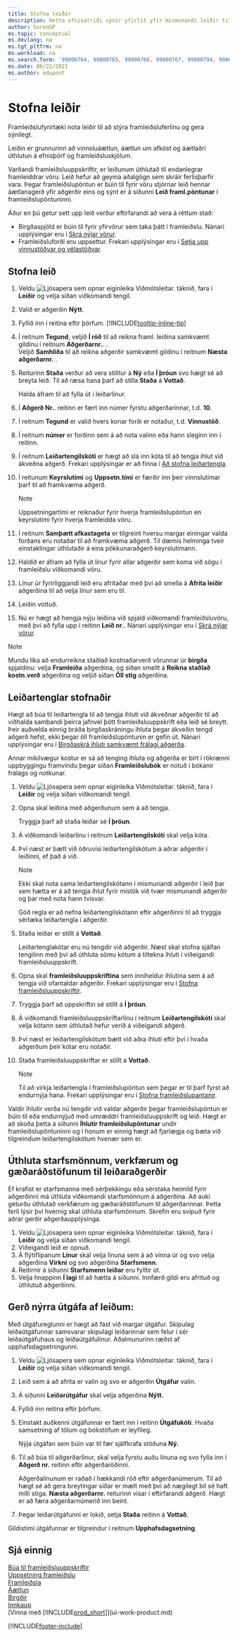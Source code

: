 ```yaml
---
title: Stofna leiðir
description: Þetta efnisatriði sýnir yfirlit yfir mismunandi leiðir til að búa til leiðir sem innihalda skilyrði og hvernig á að stofna tengla fyrir leiðir.
author: SorenGP
ms.topic: conceptual
ms.devlang: na
ms.tgt_pltfrm: na
ms.workload: na
ms.search.form: '99000764, 99000765, 99000766, 99000767, 99000794, 99000796, 99000798, 99000806, 99000808, 99000810, 99000817, 99000834, 99000835, 99000836, 99000837, 99000840, 99000841, 99000844, 99000845'
ms.date: 06/22/2021
ms.author: edupont
---
```

# <a name="create-routings" />Stofna leiðir

Framleiðslufyrirtæki nota leiðir til að stýra framleiðsluferlinu og gera sýnilegt.

Leiðin er grunnurinn að vinnsluáætlun, áætlun um afköst og áætlaðri úthlutun á efnisþörf og framleiðsluskjölum.  

Varðandi framleiðsluuppskriftir, er leiðunum úthlutað til endanlegrar framleiddrar vöru. Leið hefur að geyma aðalgögn sem skráir ferlisþarfir vara. Þegar framleiðslupöntun er búin til fyrir vöru stjórnar leið hennar áætlanagerð yfir aðgerðir eins og sýnt er á síðunni **Leið framl.pöntunar** í framleiðslupöntuninni.  

Áður en þú getur sett upp leið verður eftirfarandi að vera á réttum stað:  

- Birgðaspjöld er búin til fyrir yfirvörur sem taka þátt í framleiðslu. Nánari upplýsingar eru í [Skrá nýjar vörur](inventory-how-register-new-items.md).
- Framleiðsluforði eru uppsettur. Frekari upplýsingar eru í [Setja upp vinnustöðvar og vélastöðvar](production-how-to-set-up-work-and-machine-centers.md).

## <a name="to-create-a-routing" />Stofna leið

1. Veldu ![Ljósapera sem opnar eiginleika Viðmótsleitar.](media/ui-search/search_small.png "Segðu mér hvað þú vilt gera") táknið, fara í **Leiðir** og velja síðan viðkomandi tengil.  
2. Valið er aðgerðin **Nýtt**.  
3. Fyllið inn í reitina eftir þörfum. [!INCLUDE[tooltip-inline-tip](includes/tooltip-inline-tip_md.md)]
4. Í reitnum **Tegund**, veljið **Í röð** til að reikna framl. leiðina samkvæmt gildinu í reitnum **Aðgerðarnr.**. .  
    Veljið **Samhliða** til að reikna aðgerðir samkvæmt gildinu í reitnum **Næsta aðgerðarnr.** .  
5. Reiturinn **Staða** verður að vera stilltur á **Ný** eða **Í þróun** svo hægt sé að breyta leið. Til að ræsa hana þarf að stilla **Staða** á **Vottað**.  

    Halda áfram til að fylla út í leiðarlínur.
6. Í **Aðgerð Nr.**. reitinn er fært inn númer fyrstu aðgerðarinnar, t.d. **10**.  
7. Í reitnum **Tegund** er valið hvers konar forði er notaður, t.d. **Vinnustöð**.  
8. Í reitnum **númer** er forðinn sem á að nota valinn eða hann sleginn inn í reitinn.  
9. Í reitnum **Leiðartengilskóti** er hægt að slá inn kóta til að tengja íhlut við ákveðna aðgerð. Frekari upplýsingar er að finna í [Að stofna leiðartengla](production-how-to-create-routings.md#to-create-routing-links).
10. Í reitunum **Keyrslutími** og **Uppsetn.tími** er færðir inn þeir vinnslutímar þarf til að framkvæma aðgerð.

     > [!NOTE]
     > Uppsetningartími er reiknaður fyrir hverja framleiðslupöntun en keyrslutími fyrir hverja framleidda vöru.  

11. Í reitnum **Samþætt afkastageta** er tilgreint hversu margar einingar valda forðans eru notaðar til að framkvæma aðgerð. Til dæmis helminga tveir einstaklingar úthlutaðir á eina pökkunaraðgerð keyrslutímann.  
12. Haldið er áfram að fylla út línur fyrir allar aðgerðir sem koma við sögu í framleiðslu viðkomandi vöru.  
13. Línur úr fyrirliggjandi leið eru afritaðar með því að smella á **Afrita leiðir** aðgerðina til að velja línur sem eru til.  
14. Leiðin vottuð.  
15. Nú er hægt að hengja nýju leiðina við spjald viðkomandi framleiðsluvöru, með því að fylla upp í reitinn **Leið nr.**. Nánari upplýsingar eru í [Skrá nýjar vörur](inventory-how-register-new-items.md).  

> [!NOTE]  
> Mundu líka að endurreikna staðlað kostnaðarverð vörunnar úr **birgða** spjaldinu: velja **Framleiða** aðgerðina, og síðan smellt á **Reikna staðlað kostn.verð** aðgerðina og veljið síðan **Öll stig** aðgerðina.  

## <a name="to-create-routing-links" />Leiðartenglar stofnaðir

Hægt að búa til leiðartengla til að tengja íhluti við ákveðnar aðgerðir til að viðhalda sambandi þeirra jafnvel þótt framleiðsluuppskrift eða leið sé breytt. Þeir auðvelda einnig bráða birgðaskráningu íhluta þegar ákveðin tengd aðgerð hefst, ekki þegar öll framleiðslupöntunin er gefin út. Nánari upplýsingar eru í [Birgðaskrá íhluti samkvæmt frálagi aðgerða](production-how-to-flush-components-according-to-operation-output.md).  

Annar mikilvægur kostur er sá að tenging íhluta og aðgerða er birt í rökrænni uppbyggingu framvindu þegar síðan **Framleiðslubók** er notuð í bókanir frálags og notkunar.  

1. Veldu ![Ljósapera sem opnar eiginleika Viðmótsleitar.](media/ui-search/search_small.png "Segðu mér hvað þú vilt gera") táknið, fara í **Leiðir** og velja síðan viðkomandi tengil.  
2. Opna skal leiðina með aðgerðunum sem á að tengja.  

    Tryggja þarf að staða leiðar sé **Í þróun**.  

3. Á viðkomandi leiðarlínu í reitnum **Leiðartengilskóti** skal velja kóta.  
4. Því næst er bætt við öðruvísi leiðartengilskótum á aðrar aðgerðir í leiðinni, ef það á við.  

    > [!NOTE]  
    > Ekki skal nota sama leiðartengilskótann í mismunandi aðgerðir í leið þar sem hætta er á að tengja íhlut fyrir mistök við tvær mismunandi aðgerðir og þar með nota hann tvisvar.  
    >
    > Góð regla er að nefna leiðartengilskótann eftir aðgerðinni til að tryggja sértæka leiðartengla í aðgerðir.

5. Staða leiðar er stillt á **Vottað**.  

    Leiðartenglakótar eru nú tengdir við aðgerðir. Næst skal stofna sjálfan tengilinn með því að úthluta sömu kótum á tiltekna íhluti í viðeigandi framleiðsluuppskrift.  

6. Opna skal **framleiðsluuppskriftina** sem inniheldur íhlutina sem á að tengja við ofantaldar aðgerðir. Frekari upplýsingar eru í [Stofna framleiðsluuppskriftir](production-how-to-create-production-boms.md).
7. Tryggja þarf að uppskriftin sé stillt á **Í þróun**.  
8. Á viðkomandi framleiðsluuppskriftarlínu í reitnum **Leiðartengilskóti** skal velja kótann sem úthlutað hefur verið á viðeigandi aðgerð.  
9. Því næst er leiðartengilskótum bætt við aðra íhluti eftir því í hvaða aðgerðum þeir kótar eru notaðir.  
10. Staða framleiðsluuppskriftar er stillt á **Vottað**.  

    > [!NOTE]  
    > Til að virkja leiðartengla í framleiðslupöntun sem þegar er til þarf fyrst að endurnýja hana. Frekari upplýsingar eru í [Stofna framleiðslupantanir](production-how-to-create-production-orders.md).  

Valdir íhlutir verða nú tengdir við valdar aðgerðir þegar framleiðslupöntun er búin til eða endurnýjuð með umræddri framleiðsluuppskrift og leið. Hægt er að skoða þetta á síðunni **Íhlutir framleiðslupöntunar** undir framleiðslupöntuninni og í honum er einnig hægt að fjarlægja og bæta við tilgreindum leiðartengilskótum hvenær sem er.

## <a name="to-assign-personnel-tools-and-quality-measures-to-routing-operations" />Úthluta starfsmönnum, verkfærum og gæðaráðstöfunum til leiðaraðgerðir

Ef krafist er starfsmanna með sérþekkingu eða sérstaka heimild fyrir aðgerðinni má úthluta viðkomandi starfsmönnum á aðgerðina. Að auki geturðu úthlutað verkfærum og gæðaráðstöfunum til aðgerðarinnar. Þetta ferli lýsir því hvernig skal úthluta starfsmönnum. Skrefin eru svipuð fyrir aðrar gerðir aðgerðaupplýsinga.

1. Veldu ![Ljósapera sem opnar eiginleika Viðmótsleitar.](media/ui-search/search_small.png "Segðu mér hvað þú vilt gera") táknið, fara í **Leiðir** og velja síðan viðkomandi tengil.  
2. Viðeigandi leið er opnuð.  
3. Á flýtiflipanum **Línur** skal velja línuna sem á að vinna úr og svo velja aðgerðina **Virkni** og svo aðgerðina **Starfsmenn**.  
4. Reitirnir á síðunni **Starfsmenn leiðar** eru fylltir út.  
5. Velja hnappinn **Í lagi** til að hætta á síðunni. Innfærð gildi eru afrituð og úthlutuð aðgerðinni.  

## <a name="to-create-a-new-versions-of-a-routing" />Gerð nýrra útgáfa af leiðum:

Með útgáfureglunni er hægt að fást við margar útgáfur. Skipulag leiðaútgáfunnar samsvarar skipulagi leiðarinnar sem felur í sér leiðaútgáfuhaus og leiðaútgáfulínur. Aðalmunurinn ræðst af upphafsdagsetningunni.  

1. Veldu ![Ljósapera sem opnar eiginleika Viðmótsleitar.](media/ui-search/search_small.png "Segðu mér hvað þú vilt gera") táknið, fara í **Leiðir** og velja síðan viðkomandi tengil.  
2. Leið sem á að afrita er valin og svo er aðgerðin **Útgáfur** valin.  
3. Á síðunni **Leiðarútgáfur** skal velja aðgerðina **Nýtt**.
4. Fyllið inn reitina eftir þörfum.
5. Einstakt auðkenni útgáfunnar er fært inn í reitinn **Útgáfukóti**. Hvaða samsetning af tölum og bókstöfum er leyfileg.  

    Nýja útgáfan sem búin var til fær sjálfkrafa stöðuna **Ný.**  
6. Til að búa til aðgerðarlínur, skal velja fyrstu auðu línuna og svo fylla inn í **Aðgerð nr.** reitinn eftir aðgerðaröðinni.

    Aðgerðalínunum er raðað í hækkandi röð eftir aðgerðanúmerum. Til að hægt sé að gera breytingar síðar er mælt með því að nægilegt bil sé haft milli stiga. **Næsta aðgerðarnr.** reiturinn vísar í eftirfarandi aðgerð. Hægt er að færa aðgerðarnúmerið inn beint.

7. Þegar leiðarútgáfunni er lokið, setja **Staða** reitinn á **Vottað**.

Gildistími útgáfunnar er tilgreindur í reitnum **Upphafsdagsetning**.  

## <a name="see-also" />Sjá einnig

[Búa til framleiðsluuppskriftir](production-how-to-create-production-boms.md)  
[Uppsetning framleiðslu](production-configure-production-processes.md)  
[Framleiðsla](production-manage-manufacturing.md)  
[Áætlun](production-planning.md)  
[Birgðir](inventory-manage-inventory.md)  
[Innkaup](purchasing-manage-purchasing.md)  
[Vinna með [!INCLUDE[prod_short](includes/prod_short.md)]](ui-work-product.md)  


[!INCLUDE[footer-include](includes/footer-banner.md)]
